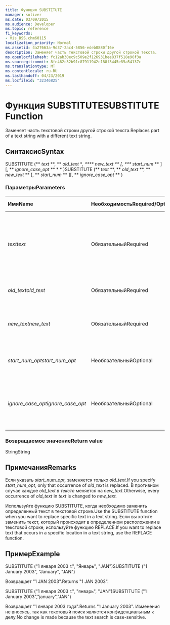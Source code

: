 ```yaml
---
title: Функция SUBSTITUTE
manager: soliver
ms.date: 03/09/2015
ms.audience: Developer
ms.topic: reference
f1_keywords:
- Vis_DSS.chm60115
localization_priority: Normal
ms.assetid: 4a27663a-9d37-2ac4-5856-edeb0880f16e
description: Заменяет часть текстовой строки другой строкой текста.
ms.openlocfilehash: fc12ab30ec9c509e2f126931bee837f518e96f3a
ms.sourcegitcommit: 8fe462c32b91c87911942c188f3445e85a54137c
ms.translationtype: MT
ms.contentlocale: ru-RU
ms.lasthandoff: 04/23/2019
ms.locfileid: "32346825"
---
```

# <a name="substitute-function"></a><span data-ttu-id="bf2f4-103">Функция SUBSTITUTE</span><span class="sxs-lookup"><span data-stu-id="bf2f4-103">SUBSTITUTE Function</span></span>

<span data-ttu-id="bf2f4-104">Заменяет часть текстовой строки другой строкой текста.</span><span class="sxs-lookup"><span data-stu-id="bf2f4-104">Replaces part of a text string with a different text string.</span></span> 
  
## <a name="syntax"></a><span data-ttu-id="bf2f4-105">Синтаксис</span><span class="sxs-lookup"><span data-stu-id="bf2f4-105">Syntax</span></span>

 <span data-ttu-id="bf2f4-106">SUBSTITUTE (\*\* *text* \*\*, \*\* *old_text* \**, \*\*\*\* new_text \*\* [, \*\*\* start_num* \*\* ][, \*\* *ignore_case_opt* \*\* \* \* )</span><span class="sxs-lookup"><span data-stu-id="bf2f4-106">SUBSTITUTE (\*\* *text* \*\*, \*\* *old_text* \*\*, \*\* *new_text* \*\* [, \*\* *start_num* \*\* ][, \*\* *ignore_case_opt* \*\* )</span></span> 
  
### <a name="parameters"></a><span data-ttu-id="bf2f4-107">Параметры</span><span class="sxs-lookup"><span data-stu-id="bf2f4-107">Parameters</span></span>

|<span data-ttu-id="bf2f4-108">**Имя**</span><span class="sxs-lookup"><span data-stu-id="bf2f4-108">**Name**</span></span>|<span data-ttu-id="bf2f4-109">**Необходимость**</span><span class="sxs-lookup"><span data-stu-id="bf2f4-109">**Required/Optional**</span></span>|<span data-ttu-id="bf2f4-110">**Тип данных**</span><span class="sxs-lookup"><span data-stu-id="bf2f4-110">**Data Type**</span></span>|<span data-ttu-id="bf2f4-111">**Описание**</span><span class="sxs-lookup"><span data-stu-id="bf2f4-111">**Description**</span></span>|
|:-----|:-----|:-----|:-----|
| <span data-ttu-id="bf2f4-112">_text_</span><span class="sxs-lookup"><span data-stu-id="bf2f4-112">_text_</span></span> <br/> |<span data-ttu-id="bf2f4-113">Обязательный</span><span class="sxs-lookup"><span data-stu-id="bf2f4-113">Required</span></span>  <br/> |<span data-ttu-id="bf2f4-114">**String**</span><span class="sxs-lookup"><span data-stu-id="bf2f4-114">**String**</span></span> <br/> | <span data-ttu-id="bf2f4-115">Текст или ссылка на ячейку, содержащую текст, для которого необходимо заменить символы.</span><span class="sxs-lookup"><span data-stu-id="bf2f4-115">The text or the reference to a cell containing text for which you want to substitute characters.</span></span>  <br/> |
| <span data-ttu-id="bf2f4-116">_old_text_</span><span class="sxs-lookup"><span data-stu-id="bf2f4-116">_old_text_</span></span> <br/> |<span data-ttu-id="bf2f4-117">Обязательный</span><span class="sxs-lookup"><span data-stu-id="bf2f4-117">Required</span></span>  <br/> |<span data-ttu-id="bf2f4-118">**String**</span><span class="sxs-lookup"><span data-stu-id="bf2f4-118">**String**</span></span> <br/> | <span data-ttu-id="bf2f4-119">Текст, который необходимо заменить.</span><span class="sxs-lookup"><span data-stu-id="bf2f4-119">The text you want to replace.</span></span>  <br/> |
| <span data-ttu-id="bf2f4-120">_new_text_</span><span class="sxs-lookup"><span data-stu-id="bf2f4-120">_new_text_</span></span> <br/> |<span data-ttu-id="bf2f4-121">Обязательный</span><span class="sxs-lookup"><span data-stu-id="bf2f4-121">Required</span></span>  <br/> |<span data-ttu-id="bf2f4-122">**String**</span><span class="sxs-lookup"><span data-stu-id="bf2f4-122">**String**</span></span> <br/> | <span data-ttu-id="bf2f4-123">Текст, который необходимо использовать для замены _old_text._</span><span class="sxs-lookup"><span data-stu-id="bf2f4-123">The text you want to use to replace  _old_text_.</span></span>  <br/> |
| <span data-ttu-id="bf2f4-124">_start_num_opt_</span><span class="sxs-lookup"><span data-stu-id="bf2f4-124">_start_num_opt_</span></span> <br/> |<span data-ttu-id="bf2f4-125">Необязательный</span><span class="sxs-lookup"><span data-stu-id="bf2f4-125">Optional</span></span>  <br/> |<span data-ttu-id="bf2f4-126">**Числовой**</span><span class="sxs-lookup"><span data-stu-id="bf2f4-126">**Numeric**</span></span> <br/> |<span data-ttu-id="bf2f4-127">Указывает, какие случаи old_text заменить.</span><span class="sxs-lookup"><span data-stu-id="bf2f4-127">Specifies which occurrences of old_text to replace.</span></span>  <br/> |
| <span data-ttu-id="bf2f4-128">_ignore_case_opt_</span><span class="sxs-lookup"><span data-stu-id="bf2f4-128">_ignore_case_opt_</span></span> <br/> |<span data-ttu-id="bf2f4-129">Необязательный</span><span class="sxs-lookup"><span data-stu-id="bf2f4-129">Optional</span></span>  <br/> |<span data-ttu-id="bf2f4-130">**Логический**</span><span class="sxs-lookup"><span data-stu-id="bf2f4-130">**Boolean**</span></span> <br/> |<span data-ttu-id="bf2f4-131">FALSE, если он чувствителен к делу; в противном случае TRUE.</span><span class="sxs-lookup"><span data-stu-id="bf2f4-131">FALSE if case-sensitive; otherwise, TRUE.</span></span> <span data-ttu-id="bf2f4-132">По умолчанию значение FALSE.</span><span class="sxs-lookup"><span data-stu-id="bf2f4-132">The default is FALSE.</span></span>  <br/> |
   
### <a name="return-value"></a><span data-ttu-id="bf2f4-133">Возвращаемое значение</span><span class="sxs-lookup"><span data-stu-id="bf2f4-133">Return value</span></span>

<span data-ttu-id="bf2f4-134">String</span><span class="sxs-lookup"><span data-stu-id="bf2f4-134">String</span></span>
  
## <a name="remarks"></a><span data-ttu-id="bf2f4-135">Примечания</span><span class="sxs-lookup"><span data-stu-id="bf2f4-135">Remarks</span></span>

 <span data-ttu-id="bf2f4-136">Если указать _start_num_opt,_ заменяется только _old_text._</span><span class="sxs-lookup"><span data-stu-id="bf2f4-136">If you specify  _start_num_opt_, only that occurrence of  _old_text_ is replaced.</span></span> <span data-ttu-id="bf2f4-137">В противном случае каждое  _old_text_  _в тексте_ меняется на  _new_text._</span><span class="sxs-lookup"><span data-stu-id="bf2f4-137">Otherwise, every occurrence of  _old_text_ in  _text_ is changed to  _new_text._</span></span>
  
<span data-ttu-id="bf2f4-138">Используйте функцию SUBSTITUTE, когда необходимо заменить определенный текст в текстовой строке.</span><span class="sxs-lookup"><span data-stu-id="bf2f4-138">Use the SUBSTITUTE function when you want to replace specific text in a text string.</span></span> <span data-ttu-id="bf2f4-139">Если вы хотите заменить текст, который происходит в определенном расположении в текстовой строке, используйте функцию REPLACE.</span><span class="sxs-lookup"><span data-stu-id="bf2f4-139">If you want to replace text that occurs in a specific location in a text string, use the REPLACE function.</span></span>
  
## <a name="example"></a><span data-ttu-id="bf2f4-140">Пример</span><span class="sxs-lookup"><span data-stu-id="bf2f4-140">Example</span></span>

<span data-ttu-id="bf2f4-141">SUBSTITUTE ("1 января 2003 г.", "Январь", "JAN")</span><span class="sxs-lookup"><span data-stu-id="bf2f4-141">SUBSTITUTE ("1 January 2003", "January", "JAN")</span></span> 
  
<span data-ttu-id="bf2f4-142">Возвращает "1 JAN 2003".</span><span class="sxs-lookup"><span data-stu-id="bf2f4-142">Returns "1 JAN 2003".</span></span> 
  
<span data-ttu-id="bf2f4-143">SUBSTITUTE ("1 января 2003 г.", "январь", "JAN")</span><span class="sxs-lookup"><span data-stu-id="bf2f4-143">SUBSTITUTE ("1 January 2003","january","JAN")</span></span> 
  
<span data-ttu-id="bf2f4-144">Возвращает "1 января 2003 года".</span><span class="sxs-lookup"><span data-stu-id="bf2f4-144">Returns "1 January 2003".</span></span> <span data-ttu-id="bf2f4-145">Изменения не вносясь, так как текстовый поиск является конфиденциальным к делу.</span><span class="sxs-lookup"><span data-stu-id="bf2f4-145">No change is made because the text search is case-sensitive.</span></span> 
  

